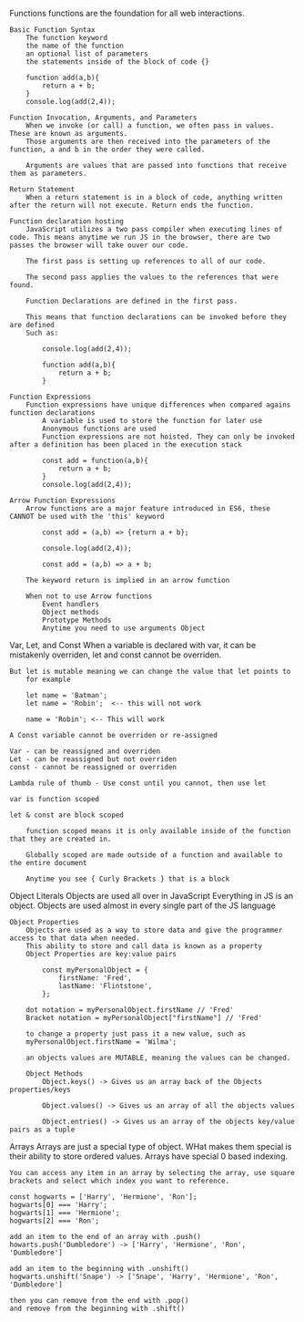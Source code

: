 Functions 
    functions are the foundation for all web interactions. 

    Basic Function Syntax
        The function keyword
        the name of the function
        an optional list of parameters
        the statements inside of the block of code {}

        function add(a,b){
            return a + b;
        }
        console.log(add(2,4));

    Function Invocation, Arguments, and Parameters
        When we invoke (or call) a function, we often pass in values. These are known as arguments.
        Those arguments are then received into the parameters of the function, a and b in the order they were called.

        Arguments are values that are passed into functions that receive them as parameters.

    Return Statement
        When a return statement is in a block of code, anything written after the return will not execute. Return ends the function.

    Function declaration hosting
        JavaScript utilizes a two pass compiler when executing lines of code. This means anytime we run JS in the browser, there are two passes the browser will take ouver our code.

        The first pass is setting up references to all of our code. 

        The second pass applies the values to the references that were found.

        Function Declarations are defined in the first pass.

        This means that function declarations can be invoked before they are defined
        Such as:

            console.log(add(2,4));

            function add(a,b){
                return a + b;
            }

    Function Expressions
        Function expressions have unique differences when compared agains function declarations
            A variable is used to store the function for later use
            Anonymous functions are used
            Function expressions are not hoisted. They can only be invoked after a definition has been placed in the execution stack

            const add = function(a,b){
                return a + b;
            }
            console.log(add(2,4));

    Arrow Function Expressions
        Arrow functions are a major feature introduced in ES6, these CANNOT be used with the 'this' keyword

            const add = (a,b) => {return a + b};

            console.log(add(2,4));

            const add = (a,b) => a + b;

        The keyword return is implied in an arrow function

        When not to use Arrow functions
            Event handlers
            Object methods
            Prototype Methods
            Anytime you need to use arguments Object

Var, Let, and Const
    When a variable is declared with var, it can be mistakenly overriden, let and const cannot be overriden.

    But let is mutable meaning we can change the value that let points to 
        for example

        let name = 'Batman';
        let name = 'Robin';  <-- this will not work

        name = 'Robin'; <-- This will work

    A Const variable cannot be overriden or re-assigned

    Var - can be reassigned and overriden
    Let - can be reassigned but not overriden
    const - cannot be reassigned or overriden

    Lambda rule of thumb - Use const until you cannot, then use let

    var is function scoped

    let & const are block scoped

        function scoped means it is only available inside of the function that they are created in.

        Globally scoped are made outside of a function and available to the entire document

        Anytime you see { Curly Brackets } that is a block

Object Literals
    Objects are used all over in JavaScript
    Everything in JS is an object.
    Objects are used almost in every single part of the JS language

    Object Properties
        Objects are used as a way to store data and give the programmer access to that data when needed.
        This ability to store and call data is known as a property
        Object Properties are key:value pairs

            const myPersonalObject = {
                firstName: 'Fred',
                lastName: 'Flintstone',
            };

        dot notation = myPersonalObject.firstName // 'Fred'
        Bracket notation = myPersonalObject["firstName"] // 'Fred'

        to change a property just pass it a new value, such as
        myPersonalObject.firstName = 'Wilma';

        an objects values are MUTABLE, meaning the values can be changed.

        Object Methods
            Object.keys() -> Gives us an array back of the Objects properties/keys

            Object.values() -> Gives us an array of all the objects values

            Object.entries() -> Gives us an array of the objects key/value pairs as a tuple

Arrays 
    Arrays are just a special type of object. WHat makes them special is their ability to store ordered values.
    Arrays have special 0 based indexing.

    You can access any item in an array by selecting the array, use square brackets and select which index you want to reference.

    const hogwarts = ['Harry', 'Hermione', 'Ron'];
    hogwarts[0] === 'Harry';
    hogwarts[1] === 'Hermione';
    hogwarts[2] === 'Ron';

    add an item to the end of an array with .push()
    howarts.push('Dumbledore') -> ['Harry', 'Hermione', 'Ron', 'Dumbledore']

    add an item to the beginning with .unshift()
    hogwarts.unshift('Snape') -> ['Snape', 'Harry', 'Hermione', 'Ron', 'Dumbledore']

    then you can remove from the end with .pop()
    and remove from the beginning with .shift()